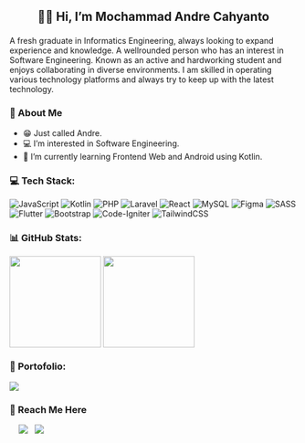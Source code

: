## <p align="center"> 🙋‍♂️ Hi, I’m Mochammad Andre Cahyanto </p>

<p> A fresh graduate in Informatics Engineering, always looking to expand experience and knowledge. A wellrounded person who has an interest in Software Engineering. Known as an active and hardworking student and enjoys collaborating in diverse environments. I am skilled in operating various technology platforms and always try to keep up with the latest technology. </p>

### 💫 About Me
- 😁 Just called Andre.<br>
- 💻 I’m interested in Software Engineering.<br>
- 🌱 I’m currently learning Frontend Web and Android using Kotlin.

### 💻 Tech Stack:
![JavaScript](https://img.shields.io/badge/javascript-%23323330.svg?style=for-the-badge&logo=javascript&logoColor=%23F7DF1E) ![Kotlin](https://img.shields.io/badge/kotlin-%237F52FF.svg?style=for-the-badge&logo=kotlin&logoColor=white) ![PHP](https://img.shields.io/badge/php-%23777BB4.svg?style=for-the-badge&logo=php&logoColor=white) ![Laravel](https://img.shields.io/badge/laravel-%23FF2D20.svg?style=for-the-badge&logo=laravel&logoColor=white) ![React](https://img.shields.io/badge/react-%2320232a.svg?style=for-the-badge&logo=react&logoColor=%2361DAFB) ![MySQL](https://img.shields.io/badge/mysql-4479A1.svg?style=for-the-badge&logo=mysql&logoColor=white) ![Figma](https://img.shields.io/badge/figma-%23F24E1E.svg?style=for-the-badge&logo=figma&logoColor=white) ![SASS](https://img.shields.io/badge/SASS-hotpink.svg?style=for-the-badge&logo=SASS&logoColor=white) ![Flutter](https://img.shields.io/badge/Flutter-%2302569B.svg?style=for-the-badge&logo=Flutter&logoColor=white) ![Bootstrap](https://img.shields.io/badge/bootstrap-%238511FA.svg?style=for-the-badge&logo=bootstrap&logoColor=white) ![Code-Igniter](https://img.shields.io/badge/CodeIgniter-%23EF4223.svg?style=for-the-badge&logo=codeIgniter&logoColor=white) ![TailwindCSS](https://img.shields.io/badge/tailwindcss-%2338B2AC.svg?style=for-the-badge&logo=tailwind-css&logoColor=white)

### 📊 GitHub Stats:
<p align="left">
 <img height="160em" src="https://github-readme-stats.vercel.app/api?username=andrechynt&theme=transparent&show_icons=true&hide_border=false" align = "center"/>
 <img height="160em" src="https://github-readme-streak-stats.herokuapp.com/?user=andrechynt&theme=transparent&hide_border=false" align = "center"/>
</p>

### 📝 Portofolio:
<a href="https://codepen.io/M-Andre-Cahyanto" style="text-decoration: none;">
 <img src="https://img.shields.io/badge/Codepen-000000?style=for-the-badge&logo=codepen&logoColor=white" />
</a>
  

### 📌 Reach Me Here
<p align="left">
  &nbsp;&nbsp;&nbsp;
  <a href="https://instagram.com/andrchy_" style="text-decoration: none;">
      <img src="https://img.shields.io/badge/Instagram-E4405F?style=for-the-badge&logo=instagram&logoColor=white" />
  </a>
  &nbsp;
  <a href="https://www.linkedin.com/in/mandrechynto" style="text-decoration: none;">
      <img src="https://img.shields.io/badge/LinkedIn-0077B5?style=for-the-badge&logo=linkedin&logoColor=white" />
  </a>
</p>


<!---
andrechynt/andrechynt is a ✨ special ✨ repository because its `README.md` (this file) appears on your GitHub profile.
You can click the Preview link to take a look at your changes.
--->
